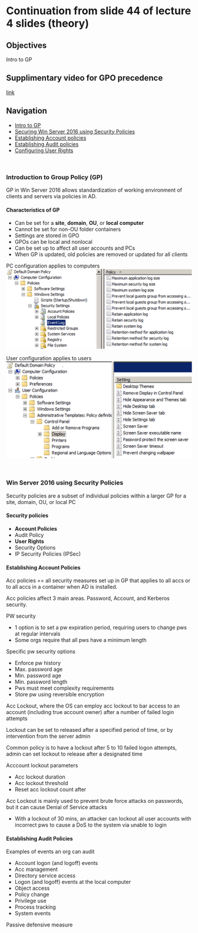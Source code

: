# Continuation from slide 44 of lecture 4 slides (theory)  


## Objectives
Intro to GP  

## Supplimentary video for GPO precedence
[link](https://www.youtube.com/watch?v=orQns7K-brM)

## Navigation
* [Intro to GP](#introduction-to-group-policy-gp)
* [Securing Win Server 2016 using Security Policies](#win-server-2016-using-security-policies)
* [Establishing Account policies](#establishing-account-policies)
* [Establishing Audit policies](#establishing-audit-policies)
* [Configuring User Rights](#configuring-user-rights)


<br>

### Introduction to Group Policy (GP)

GP in Win Server 2016 allows standardization of working environment of clients and servers via policies in AD.  <br>

#### Characteristics of GP

* Can be set for a <b>site</b>, <b>domain</b>, <b>OU</b>, or <b>local computer</b>
* Cannot be set for non-OU folder containers
* Settings are stored in GPO
* GPOs can be local and nonlocal
* Can be set up to affect all user accounts and PCs
* When GP is updated, old policies are removed or updated for all clients

PC configuration applies to computers  
![image](../images/Pasted_image_20230629173324.png)

User configuration applies to users  
![image](../images/Pasted_image_20230629173342.png)


<br>

### Win Server 2016 using Security Policies

Security policies are a subset of individual policies within a larger GP for a site, domain, OU, or local PC

#### Security policies

* <b>Account Policies</b>
* Audit Policy
* <b>User Rights</b>
* Security Options
* IP Security Policies (IPSec)

#### Establishing Account Policies

Acc policies == all security measures set up in GP that applies to all accs or to all accs in a container when AD is installed.  

Acc policies affect 3 main areas. Password, Account, and Kerberos security.  

PW security
* 1 option is to set a pw expiration period, requiring users to change pws at regular intervals
* Some orgs require that all pws have a minimum length

Specific pw security options
* Enforce pw history
* Max. password age
* Min. password age
* Min. password length
* Pws must meet complexity requirements
* Store pw using reversible encryption

Acc Lockout, where the OS can employ acc lockout to bar access to an account (including true account owner) after a number of failed login attempts

Lockout can be set to released after a specified period of time, or by intervention from the server admin

Common policy is to have a lockout after 5 to 10 failed logon attempts, admin can set lockout to release after a designated time

Acccount lockout parameters
* Acc lockout duration
* Acc lockout threshold
* Reset acc lockout count after

Acc Lockout is mainly used to prevent brute force attacks on passwords, but it can cause Denial of Service attacks
* With a lockout of 30 mins, an attacker can lockout all user accounts with incorrect pws to cause a DoS to the system via unable to login  

#### Establishing Audit Policies

Examples of events an org can audit
* Account logon (and logoff) events
* Acc management
* Directory service access
* Logon (and logoff) events at the local computer
* Object access
* Policy change
* Privilege use
* Process tracking
* System events

Passive defensive measure


